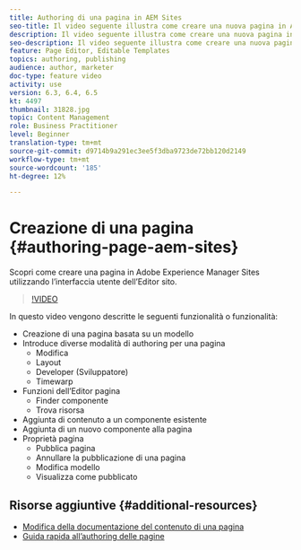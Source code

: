 ```yaml
---
title: Authoring di una pagina in AEM Sites
seo-title: Il video seguente illustra come creare una nuova pagina in Adobe Experience Manager Sites utilizzando l’interfaccia utente dell’Editor sito
description: Il video seguente illustra come creare una nuova pagina in Adobe Experience Manager Sites utilizzando l’interfaccia utente dell’Editor sito
seo-description: Il video seguente illustra come creare una nuova pagina in Adobe Experience Manager Sites utilizzando l’interfaccia utente dell’Editor sito
feature: Page Editor, Editable Templates
topics: authoring, publishing
audience: author, marketer
doc-type: feature video
activity: use
version: 6.3, 6.4, 6.5
kt: 4497
thumbnail: 31828.jpg
topic: Content Management
role: Business Practitioner
level: Beginner
translation-type: tm+mt
source-git-commit: d9714b9a291ec3ee5f3dba9723de72bb120d2149
workflow-type: tm+mt
source-wordcount: '185'
ht-degree: 12%

---
```



# Creazione di una pagina {#authoring-page-aem-sites}

Scopri come creare una pagina in Adobe Experience Manager Sites utilizzando l’interfaccia utente dell’Editor sito.

>[!VIDEO](https://video.tv.adobe.com/v/31828?quality=12&learn=on)

In questo video vengono descritte le seguenti funzionalità o funzionalità:

* Creazione di una pagina basata su un modello
* Introduce diverse modalità di authoring per una pagina
   * Modifica
   * Layout
   * Developer (Sviluppatore)
   * Timewarp  
* Funzioni dell’Editor pagina
   * Finder componente
   * Trova risorsa
* Aggiunta di contenuto a un componente esistente
* Aggiunta di un nuovo componente alla pagina
* Proprietà pagina
   * Pubblica pagina
   * Annullare la pubblicazione di una pagina
   * Modifica modello
   * Visualizza come pubblicato

## Risorse aggiuntive {#additional-resources}

* [Modifica della documentazione del contenuto di una pagina](https://docs.adobe.com/content/help/en/experience-manager-cloud-service/sites/authoring/fundamentals/editing-content.html)
* [Guida rapida all’authoring delle pagine](https://docs.adobe.com/content/help/en/experience-manager-cloud-service/sites/authoring/getting-started/quick-start.html)
